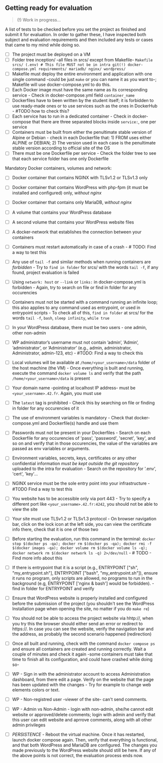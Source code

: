 ## Getting ready for evaluation

> (!) Work in progress...

A list of tests to be checked before you set the project as finished and submit it for evaluation. In order to gather these, I have inspected both subject and evaluation requirements and then included any tests or cases that came to my mind while doing so.

- [ ] The project must be deployed on a VM
- [ ] Folder tree inception/ -all files in srcs/ except from Makefile-
        ```
                Makefile
                srcs/
                    (.env) # This file MUST not be in intra git(!)
                    docker-compose.yml
                    requirements/
                        mariadb/
                        nginx/
                        wordpress/
        ```
- [ ] Makefile must deploy the entire environment and application with one single command -could be just `make` or you can name it as you want to-; Makefile will use docker-compose.yml to do this.
- [ ] Each Docker image must have the same name as its corresponding service - Check in docker-compose.yml field `container_name`
- [ ] Dockerfiles have to been written by the student itself; it is forbidden to use ready-made ones or to use services such as the ones in DockerHub - #TODO how to check this?
- [ ] Each service has to run in a dedicated container - Check in docker-compose that there are three separated blocks inside `service:`, one per service 
- [ ] Containers must be built from either the penultimate stable version of Alpine or Debian - check in each Dockerfile that: 1) FROM uses either ALPINE or DEBIAN; 2) The version used in each case is the penultimate stable version according to official site of the OS
- [ ] There must be one Dockerfile per service - Check the folder tree to see that each service folder has one only Dockerfile

Mandatory Docker containers, volumes and network:
- [ ] Docker container that contains NGINX with TLSv1.2 or TLSv1.3 only
- [ ] Docker container that contains WordPress with php-fpm (it must be installed
and configured) only, *without nginx*
- [ ] Docker container that contains only MariaDB, *without nginx*
- [ ] A volume that contains your WordPress database
- [ ] A second volume that contains your WordPress website files
- [ ] A docker-network that establishes the connection between your containers

- [ ] Containers must restart automatically in case of a crash - # TODO: Find a way to test this
- [ ] Any use of `tail -f` and similar methods when running containers are *forbidden* - Try to `find in folder` for srcs/ with the words `tail -f`, if any found, project evaluation is failed
- [ ] Using `network: host` or `--link` or `links:` in docker-compose.yml is forbidden - Again, try to search on file or find in folder for any occurencies
- [ ] Containers must not be started with a command running an infinite loop; this also applies to any command used as entrypoint, or used in entrypoint scripts - To check all of this, `find in folder` at srcs/ for the words `tail -f`, `bash`, `sleep infinity`, `while true`
- [ ] In your WordPress database, there must be two users - one admin, other non-admin
- [ ] WP administrator’s username must not contain ’admin’, ’Admin’, ’administrator’, or ’Administrator’ (e.g., admin, administrator, Administrator, admin-123, etc) - #TODO: Find a way to check this
- [ ] Local volumes will be available at `/home/<your_username>/data` folder of the host machine (the VM) - Once everything is built and running, execute the command `docker volume ls` and verify that the path `/home/<your_username>/data` is present
- [ ] Your domain name -pointing at localhost IP address- must be `<your_username>.42.fr`. Again, you must use
- [ ] The `latest` tag is prohibited - Check this by searching on file or finding in folder for any occurencies of it
- [ ] The use of environment variables is mandatory - Check that docker-compose.yml and Dockerfile(s) handle and use them
- [ ] Passwords must not be present in your Dockerfiles - Search on each Dockerfile for any occurencies of 'pass', 'password', 'secret', 'key', and so on and verify that in those occurencies, the value of the variables are passed as env variables or arguments.
- [ ] Environment variables, secrets, keys, certificates or any other confidential information *must be kept outside the git repository* uploaded to the intra for evaluation - Search on the repository for '.env', 'cert', 'key'...
- [ ] NGINX service must be the sole entry point into your infrastructure - #TODO Find a way to test this
- [ ] You website has to be accessible only via port 443 - Try to specify a different port like `<your_username>.42.fr:4242`, you should not be able to view the site
- [ ] Your site must use TLSv1.2 or TLSv1.3 protocol - On browser navigation bar, click on the lock icon at the left side, you can view the certificate info there, check that it is one of those two
- [ ] Before starting the evaluation, run this command in the terminal: `docker stop $(docker ps -qa); docker rm $(docker ps -qa); docker rmi -f $(docker images -qa); docker volume rm $(docker volume ls -q); docker network rm $(docker network ls -q) 2>/dev/null` - # TODO - Find more info about this
- [ ] If there is entrypoint that it is a script (e.g., ENTRYPOINT ["sh", "my_entrypoint.sh"], ENTRYPOINT ["bash", "my_entrypoint.sh"]), ensure it runs no program, only scripts are allowed, no programs to run in the background (e.g, ENTRYPOINT ['nginx & bash'] would be forbidden). - find in folder for ENTRYPOINT and verify
- [ ] Ensure that WordPress website is properly installed and configured before the submission of the project (you shouldn't see the WordPress Installation page when opening the site, no matter if you do `make re`)
- [ ] You should not be able to access the project website via hhtp://, when you try this the browser should either send an error or redirect to https://. In case you can see the website, verify the navigation bar and the address, as probably the second scenario happened (redirection) 
- [ ] Once all built and running, check with the command `docker compose ps` and ensure all containers are created and running correctly. Wait a couple of minutes and check it again -some containers must take that time to finish all its configuration, and could have crashed while doing so-
- [ ] WP - Sign in with the administrator account to access Administration dashboard, from there edit a page. Verify on the website that the page has been updated with the changes - Try for example to change web elements colors or text.
- [ ] WP - Non-registred user -viewer of the site- can't send comments.
- [ ] WP - Admin vs Non-Admin - login with non-admin, she/he cannot edit website or approved/delete comments; login with admin and verify that this user can edit website and aprrove comments, along with all other admin privileges
- [ ] *PERSISTENCE* - Reboot the virtual machine. Once it has restarted, launch docker compose again. Then, verify that everything is functional, and that both WordPress and MariaDB are configured. The changes you made previously to the WordPress website should still be here. If any of the above points is not correct, the evaluation process ends now.


